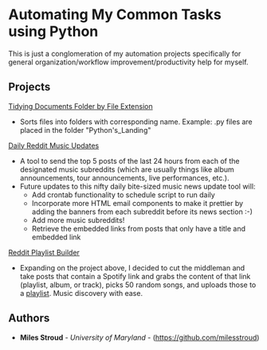 # Automating My Common Tasks using Python

This is just a conglomeration of my automation projects specifically for general organization/workflow improvement/productivity help for myself. 

## Projects
[Tidying Documents Folder by File Extension](https://github.com/milesstroud/python-automationhelpers/blob/master/tidy_files.py)
  - Sorts files into folders with corresponding name. Example: .py files are placed in the folder "Python's_Landing"

[Daily Reddit Music Updates](https://github.com/milesstroud/python-automationhelpers/blob/master/RedditMusic(P).py)
  - A tool to send the top 5 posts of the last 24 hours from each of the designated music subreddits (which are usually things like album announcements, tour announcements, live performances, etc.).
  - Future updates to this nifty daily bite-sized music news update tool will:
    - Add crontab functionality to schedule script to run daily
    - Incorporate more HTML email components to make it prettier by adding the banners from each subreddit before its news section :-)
    - Add more music subreddits!
    - Retrieve the embedded links from posts that only have a title and embedded link 
    
[Reddit Playlist Builder](https://github.com/milesstroud/python-automationhelpers/blob/master/Reddit%20Playlist%20Builder.py) 
  - Expanding on the project above, I decided to cut the middleman and take posts that contain a Spotify link and grabs the content of that link (playlist, album, or track), picks 50 random songs, and uploads those to a [playlist](https://open.spotify.com/playlist/2X7dRDEE3rFzSS7Opipohb?si=7Gqsl8NyRlufqYfkGKs9Wg). Music discovery with ease.
## Authors

* **Miles Stroud** - *University of Maryland* - (https://github.com/milesstroud)



